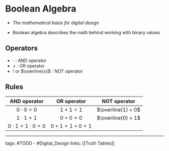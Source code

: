 # Boolean Algebra
- *The mathematical basis for digital design*

- Boolean algebra describes the math behind working with binary values

## Operators
- $\cdot$ : AND operator
- $+$ : OR operator
- $!$ or $\overline{x}$ : NOT operator

## Rules
|        AND operator         |     OR operator     |    NOT operator    |
|:---------------------------:|:-------------------:|:------------------:|
|       $0 \cdot 0 = 0$       |     $1 + 1 = 1$     | $\overline{1} = 0$ |
|       $1 \cdot 1 = 1$       |     $0 + 0 = 0$     | $\overline{0} = 1$ |
| $0 \cdot 1 = 1 \cdot 0 = 0$ | $0 + 1 = 1 + 0 = 1$ |                    |

---
tags: #TODO - #Digital_Design 
links: [[Truth Tables]]